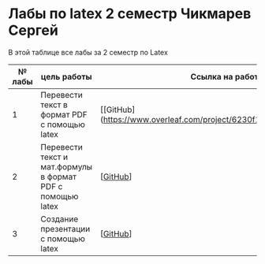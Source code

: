 # Лабы по latex 2 семестр Чикмарев Сергей
В этой таблице все лабы за 2 семестр по Latex

| № лабы|цель работы|Ссылка на работу | 
|------|-----------|-----------------|
|1|Перевести текст в формат PDF c помощью latex |[[GitHub] (https://www.overleaf.com/project/6230f1c3a61ee56c27dee85e)] |
|2|Перевести текст и мат.формулы в формат PDF c помощью latex|[[GitHub](https://www.overleaf.com/project/624d5a35eb2ba86b8a77badf)]|
|3|Создание презентации с помощью latex|[[GitHub](https://www.overleaf.com/project/62814d0d343381807c569f21)]|
